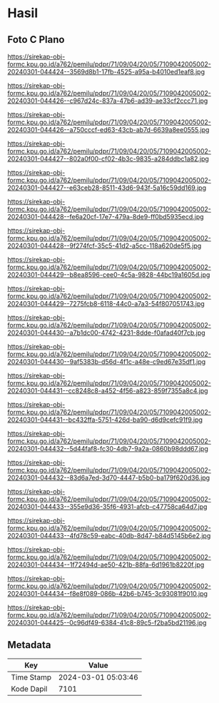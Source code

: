 # Hasil

## Foto C Plano

https://sirekap-obj-formc.kpu.go.id/a762/pemilu/pdpr/71/09/04/20/05/7109042005002-20240301-044424--3569d8b1-17fb-4525-a95a-b4010ed1eaf8.jpg

https://sirekap-obj-formc.kpu.go.id/a762/pemilu/pdpr/71/09/04/20/05/7109042005002-20240301-044426--c967d24c-837a-47b6-ad39-ae33cf2ccc71.jpg

https://sirekap-obj-formc.kpu.go.id/a762/pemilu/pdpr/71/09/04/20/05/7109042005002-20240301-044426--a750cccf-ed63-43cb-ab7d-6639a8ee0555.jpg

https://sirekap-obj-formc.kpu.go.id/a762/pemilu/pdpr/71/09/04/20/05/7109042005002-20240301-044427--802a0f00-cf02-4b3c-9835-a284ddbc1a82.jpg

https://sirekap-obj-formc.kpu.go.id/a762/pemilu/pdpr/71/09/04/20/05/7109042005002-20240301-044427--e63ceb28-8511-43d6-943f-5a16c59dd169.jpg

https://sirekap-obj-formc.kpu.go.id/a762/pemilu/pdpr/71/09/04/20/05/7109042005002-20240301-044428--fe6a20cf-17e7-479a-8de9-ff0bd5935ecd.jpg

https://sirekap-obj-formc.kpu.go.id/a762/pemilu/pdpr/71/09/04/20/05/7109042005002-20240301-044428--9f274fcf-35c5-41d2-a5cc-118a620de5f5.jpg

https://sirekap-obj-formc.kpu.go.id/a762/pemilu/pdpr/71/09/04/20/05/7109042005002-20240301-044429--b8ea8596-cee0-4c5a-9828-44bc19a1605d.jpg

https://sirekap-obj-formc.kpu.go.id/a762/pemilu/pdpr/71/09/04/20/05/7109042005002-20240301-044429--7275fcb8-6118-44c0-a7a3-54f807051743.jpg

https://sirekap-obj-formc.kpu.go.id/a762/pemilu/pdpr/71/09/04/20/05/7109042005002-20240301-044430--a7b1dc00-4742-4231-8dde-f0afad40f7cb.jpg

https://sirekap-obj-formc.kpu.go.id/a762/pemilu/pdpr/71/09/04/20/05/7109042005002-20240301-044430--9af5383b-d56d-4f1c-a48e-c9ed67e35df1.jpg

https://sirekap-obj-formc.kpu.go.id/a762/pemilu/pdpr/71/09/04/20/05/7109042005002-20240301-044431--cc8248c8-a452-4f56-a823-859f7355a8c4.jpg

https://sirekap-obj-formc.kpu.go.id/a762/pemilu/pdpr/71/09/04/20/05/7109042005002-20240301-044431--bc432ffa-5751-426d-ba90-d6d9cefc91f9.jpg

https://sirekap-obj-formc.kpu.go.id/a762/pemilu/pdpr/71/09/04/20/05/7109042005002-20240301-044432--5d44faf8-fc30-4db7-9a2a-0860b98ddd67.jpg

https://sirekap-obj-formc.kpu.go.id/a762/pemilu/pdpr/71/09/04/20/05/7109042005002-20240301-044432--83d6a7ed-3d70-4447-b5b0-ba179f620d36.jpg

https://sirekap-obj-formc.kpu.go.id/a762/pemilu/pdpr/71/09/04/20/05/7109042005002-20240301-044433--355e9d36-35f6-4931-afcb-c47758ca64d7.jpg

https://sirekap-obj-formc.kpu.go.id/a762/pemilu/pdpr/71/09/04/20/05/7109042005002-20240301-044433--4fd78c59-eabc-40db-8d47-b84d5145b6e2.jpg

https://sirekap-obj-formc.kpu.go.id/a762/pemilu/pdpr/71/09/04/20/05/7109042005002-20240301-044434--1f72494d-ae50-421b-88fa-6d1961b8220f.jpg

https://sirekap-obj-formc.kpu.go.id/a762/pemilu/pdpr/71/09/04/20/05/7109042005002-20240301-044434--f8e8f089-086b-42b6-b745-3c93081f9010.jpg

https://sirekap-obj-formc.kpu.go.id/a762/pemilu/pdpr/71/09/04/20/05/7109042005002-20240301-044425--0c96df49-6384-41c8-89c5-f2ba5bd21196.jpg


## Metadata

| Key        | Value               |
| ---------- | ------------------- |
| Time Stamp | 2024-03-01 05:03:46 |
| Kode Dapil | 7101                |




